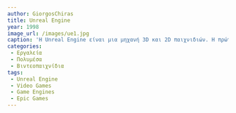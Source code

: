 ```yaml
---
author: GiorgosChiras
title: Unreal Engine
year: 1998
image_url: /images/ue1.jpg
caption: 'H Unreal Engine είναι μια μηχανή 3D και 2D παιχνιδιών. Η πρώτη γενία της μηχανής, δημιουργήθηκε το 1998 απο τον Tim Sweeney, ο οποίος αργότερα ίδρυσε την εταιρία Epic Games που γνωρίζουμε σήμερα. Φτιαγμένη για παιχνίδια First-person Shooters, οι δυνατότητες της μηχανής παρουσιάστηκαν μέσα απο το παιχνίδι Unreal, για το οποίο κατασκευάστηκε. Αρχικά, η μηχανή βασιζόταν σε software rendering, το οποίο σημαίνει οτι οι υπολογισμοί των γραφικών έκαναν heavy-usage της CPU. Με την πάροδο του χρόνου, αυτό άλλαξε με τις ικανότητες που επέτρεπαν οι κάρτες γραφικών.'
categories:
 - Εργαλεία
 - Πολυμέσα
 - Βιντεοπαιχνίδια
tags:
 - Unreal Engine
 - Video Games
 - Game Engines
 - Epic Games
---
```

